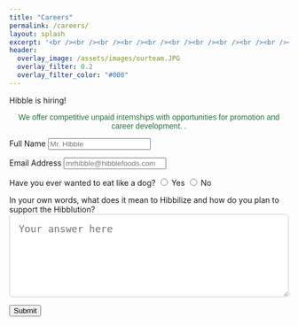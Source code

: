 ```yaml
---
title: "Careers"
permalink: /careers/
layout: splash
excerpt: '<br /><br /><br /><br /><br /><br /><br /><br /><br /><br /><br />'
header:
  overlay_image: /assets/images/ourteam.JPG
  overlay_filter: 0.2
  overlay_filter_color: "#000"
---
```


<p class="label-text">Hibble is hiring!</p> 
<p style="font-family: 'Chewy', sans-serif; text-align:center; color:#2E6F40;">  We offer competitive unpaid internships with opportunities for promotion and career development. .</p>
 
 

<form class="hiring-form" id="hiring-form"
      action="https://docs.google.com/forms/u/3/d/e/1FAIpQLSd-53yf8S0ekygKGGW9rarmK7wzmwqVH0-lbYMcNwFDrfXlCQ/formResponse"
      method="POST"
      target="hidden_iframe"
      onsubmit="setTimeout(function() {
        document.getElementById('thank-you').style.display = 'block';
        document.getElementById('hiring-form').reset();
      }, 100);">

  <label for="name">Full Name</label>
  <input type="text" id="name" name="entry.885265212" placeholder="Mr. Hibble" required />

  <label for="email">Email Address</label>
  <input type="email" id="email" name="entry.1104721355" placeholder="mrhibble@hibblefoods.com" required />

  <label for="dog">Have you ever wanted to eat like a dog?</label>
  <label>
  <input type="radio" name="entry.183007061" value="Yes" required> Yes
  </label>
  <label>
    <input type="radio" name="entry.183007061" value="No"> No
  </label>


  <label for="hibbilize" style="margin-top: 1.5rem;">
    In your own words, what does it mean to Hibbilize and how do you plan to support the Hibblution?
  </label>
  <textarea id="hibbilize" name="entry.214180489" placeholder="Your answer here" required
            style="width: 100%; min-height: 150px; padding: 1rem; font-size: 1.1rem; border-radius: 6px; border: 1px solid #ccc; box-sizing: border-box;"></textarea>

  <button type="submit">Submit</button>
</form>

<p id="thank-you" class="label-text" style="display:none; color: green; margin-top: 1rem;">
  Thank you for your response! We will contact you shortly to set up an interview.
</p>

<iframe name="hidden_iframe" style="display:none;"></iframe>

